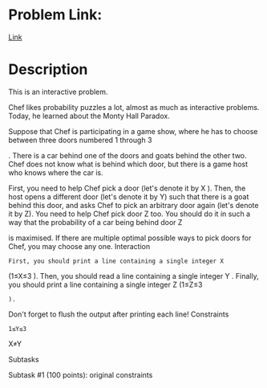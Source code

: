 # Problem Link:

[Link](https://www.codechef.com/DEC18B/problems/CHFIDEAL)
# Description

This is an interactive problem.

Chef likes probability puzzles a lot, almost as much as interactive problems. Today, he learned about the Monty Hall Paradox.

Suppose that Chef is participating in a game show, where he has to choose between three doors numbered 1
through 3

. There is a car behind one of the doors and goats behind the other two. Chef does not know what is behind which door, but there is a game host who knows where the car is.

First, you need to help Chef pick a door (let's denote it by X
). Then, the host opens a different door (let's denote it by Y) such that there is a goat behind this door, and asks Chef to pick an arbitrary door again (let's denote it by Z). You need to help Chef pick door Z too. You should do it in such a way that the probability of a car being behind door Z

is maximised. If there are multiple optimal possible ways to pick doors for Chef, you may choose any one.
Interaction

    First, you should print a line containing a single integer X

(1≤X≤3
).
Then, you should read a line containing a single integer Y
.
Finally, you should print a line containing a single integer Z
(1≤Z≤3

    ).

Don't forget to flush the output after printing each line!
Constraints

    1≤Y≤3

X≠Y

Subtasks

Subtask #1 (100 points): original constraints
